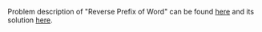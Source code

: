 Problem description of "Reverse Prefix of Word" can be found [here](https://leetcode.com/problems/reverse-prefix-of-word/) and its solution [here](https://github.com/aurimas13/Solutions-To-Problems/blob/main/LeetCode/Python%20Solutions/Reverse%20Prefix%20of%20Word/reverse.py).